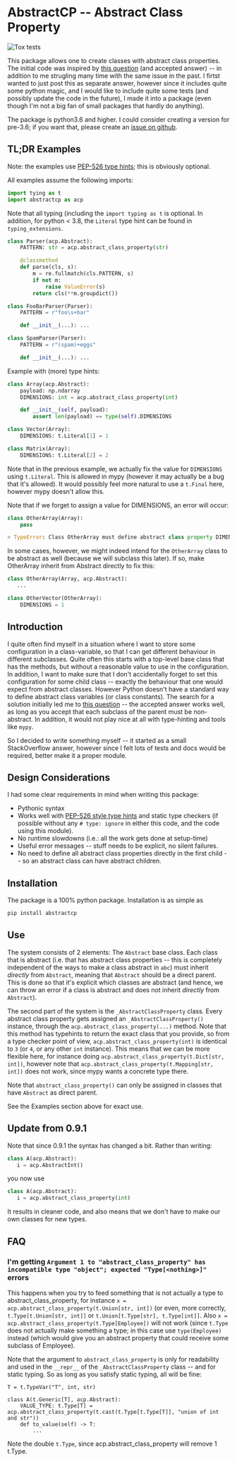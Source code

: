 # AbstractCP -- Abstract Class Property

![Tox tests](https://github.com/reinhrst/abstractcp/workflows/Tox%20tests/badge.svg)


This package allows one to create classes with abstract class properties.
The initial code was inspired by [this question][1] (and accepted answer) -- in
addition to me strugling many time with the same issue in the past.
I firtst wanted to just post this as separate answer, however since it includes quite
some python magic, and I would like to include quite some tests (and possibly update
the code in the future), I made it into a package (even though I'm not a big fan of
small packages that hardly do anything).

The package is python3.6 and higher. I could consider creating a version for pre-3.6;
if you want that, please create an [issue on github][2].

## TL;DR Examples
Note: the examples use [PEP-526 type hints][3]; this is obviously optional.

All examples assume the following imports:
```python
import tying as t
import abstractcp as acp
```
Note that all typing (including the `import typing as t` is optional.
In addition, for python < 3.8, the `Literal` type hint can be found in
`typing_extensions`.

```python
class Parser(acp.Abstract):
    PATTERN: str = acp.abstract_class_property(str)

    @classmethod
    def parse(cls, s):
        m = re.fullmatch(cls.PATTERN, s)
        if not m:
            raise ValueError(s)
        return cls(**m.groupdict())

class FooBarParser(Parser):
    PATTERN = r"foo\s+bar"

    def __init__(...): ...

class SpamParser(Parser):
    PATTERN = r"(spam)+eggs"

    def __init__(...): ...
```

Example with (more) type hints:
```python
class Array(acp.Abstract):
    payload: np.ndarray
    DIMENSIONS: int = acp.abstract_class_property(int)

    def __init__(self, payload):
        assert len(payload) == type(self).DIMENSIONS

class Vector(Array):
    DIMENSIONS: t.Literal[1] = 1

class Matrix(Array):
    DIMENSIONS: t.Literal[2] = 2
```
Note that in the previous example, we actually fix the value for `DIMENSIONS` using `t.Literal`.
This is allowed in mypy (however it may actually be a bug that it's allowed).
It would possibly feel more natural to use a `t.Final` here, however mypy doesn't allow this.

Note that if we forget to assign a value for DIMENSIONS, an error will occur:
```python
class OtherArray(Array):
    pass

> TypeError: Class OtherArray must define abstract class property DIMENSIONS, or have Abstract as direct parent
```
In some cases, however, we might indeed intend for the `OtherArray` class to be abstract as well (because we will subclass this later). If so, make OtherArray inherit from Abstract directly to fix this:
```python
class OtherArray(Array, acp.Abstract):
   ...

class OtherVector(OtherArray):
    DIMENSIONS = 1
```

## Introduction
I quite often find myself in a situation where I want to store some configuration in a class-variable, so that I can get different behaviour in different subclasses.
Quite often this starts with a top-level base class that has the methods, but without a reasonable value to use in the configuration.
In addition, I want to make sure that I don't accidentally forget to set this configuration for some child class -- exactly the behaviour that one would expect from abstract classes.
However Python doesn't have a standard way to define abstract class variables (or class constants).
The search for a solution initially led me to [this question][1] -- the accepted answer works well, as long as you accept that each subclass of the parent must be non-abstract.
In addition, it would not play nice at all with type-hinting and tools like `mypy`.

So I decided to write something myself -- it started as a small StackOverflow answer, however since I felt lots of tests and docs would be required, better make it a proper module.

## Design Considerations
I had some clear requirements in mind when writing this package:
* Pythonic syntax
* Works well with [PEP-526 style type hints][3] and static type checkers (if possible without any `# type: ignore` in either this code, and the code using this module).
* No runtime slowdowns (i.e.: all the work gets done at setup-time)
* Useful error messages -- stuff needs to be explicit, no silent failures.
* No need to define all abstract class properties directly in the first child -- so an abstract class can have abstract children.

## Installation
The package is a 100% python package. Installation is as simple as
```bash
pip install abstractcp
```

## Use
The system consists of 2 elements: The `Abstract` base class.
Each class that is abstract (i.e. that has abstract class properties -- this is completely independent of the ways to make a class abstract in `abc`) must inherit _directly_ from `Abstract`, meaning that `Abstract` should be a direct parent. This is done so that it's explicit which classes are abstract (and hence, we can throw an error if a class is abstract and does not inherit _directly_ from `Abstract`).

The second part of the system is the `_AbstractClassProperty` class.
Every abstract class property gets assigned an `_AbstractClassProperty()` instance, through the `acp.abstract_class_property(...)` method. Note that this method has typehints to  return the exact class that you provide, so from a type checker point of view, `acp.abstract_class_property(int)` is identical to `3` (or `4`, or any other `int` instance). This means that we can be more flexible here, for instance doing `acp.abstract_class_property(t.Dict[str, int])`, however note that `acp.abstract_class_property(t.Mapping[str, int])` does not work, since mypy wants a concrete type there.

Note that `abstract_class_property()` can only be assigned in classes that have `Abstract` as direct parent.


See the Examples section above for exact use.

## Update from 0.9.1
Note that since 0.9.1 the syntax has changed a bit.
Rather than writing:
```python
class A(acp.Abstract):
   i = acp.AbstractInt()
```

you now use

```python
class A(acp.Abstract):
   i = acp.abstract_class_property(int)
```

It results in cleaner code, and also means that we don't have to make our own classes for new types.


## FAQ

### I'm getting `Argument 1 to "abstract_class_property" has incompatible type "object"; expected "Type[<nothing>]"` errors

This happens when you try to feed something that is not actually a type to abstract_class_property, for instance `x = acp.abstract_class_property(t.Union[str, int])` (or even, more correctly, `t.Type[t.Union[str, int]]` or `t.Union[t.Type[str], t.Type[int]]`. Also `x = acp.abstract_class_property(t.Type[Employee])`  will not work (since `t.Type` does not actually make something a type; in this case use `type(Employee)` instead (which would give you an abstract property that could receive some subclass of Employee).

Note that the argument to `abstract_class_property` is only for readability and used in the `__repr__` of the `_AbstractClassProperty` class -- and for static typing. So as long as you satisfy static typing, all will be fine:

```
T = t.TypeVar("T", int, str)

class A(t.Generic[T], acp.Abstract):
    VALUE_TYPE: t.Type[T] = acp.abstract_class_property(t.cast(t.Type[t.Type[T]], "union of int and str"))
    def to_value(self) -> T:
        ...
```
Note the double `t.Type`, since acp.abstract_class_property will remove 1 t.Type.

[1]: https://stackoverflow.com/questions/45248243/most-pythonic-way-to-declare-an-abstract-class-property
[2]: https://github.com/reinhrst/abstractcp/issues/
[3]: https://www.python.org/dev/peps/pep-0526/
